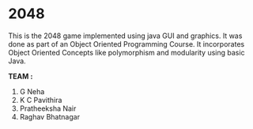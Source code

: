 # 2048
This is the 2048 game implemented using java GUI and graphics.
It was done as part of an Object Oriented Programming Course. It incorporates Object Oriented Concepts like polymorphism and modularity using basic Java.  

 **TEAM :**  
 
1) G Neha  
2) K C Pavithira  
3) Pratheeksha Nair  
4) Raghav Bhatnagar  
